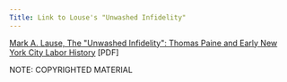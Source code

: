 ```yaml
---
Title: Link to Louse's "Unwashed Infidelity"
---
```


   [Mark A. Lause, The "Unwashed Infidelity": Thomas Paine and Early New York City Labor History](http://sh1.webring.com/people/xm/mlause/vita/LausePaineLHv27Sum86p385.pdf) [PDF]

   NOTE: COPYRIGHTED MATERIAL

